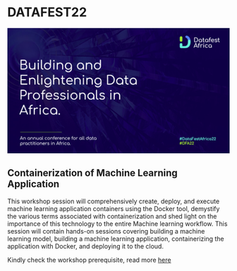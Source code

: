 # DATAFEST22

![DATAFEST 2022](assets/datafest22-theme.png)

## Containerization of Machine Learning Application
This workshop session will comprehensively create, deploy, and execute machine learning application containers using the Docker tool, demystify the various terms associated with containerization and shed light on the importance of this technology to the entire Machine learning workflow. This session will contain hands-on sessions covering building a machine learning model, building a machine learning application, containerizing the application with Docker, and deploying it to the cloud.

Kindly check the workshop prerequisite, read more [here](https://github.com/Tbenseu/Datafest22/blob/main/slides/Aboze%20Brain_Workshop%20Prerequisites.pdf)